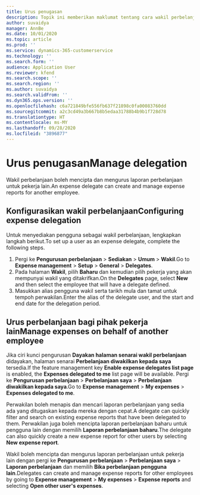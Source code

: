 ```yaml
---
title: Urus penugasan
description: Topik ini memberikan maklumat tentang cara wakil perbelanjaan boleh mencipta dan mengurus laporan perbelanjaan untuk pekerja lain.
author: suvaidya
manager: AnnBe
ms.date: 10/01/2020
ms.topic: article
ms.prod: ''
ms.service: dynamics-365-customerservice
ms.technology: ''
ms.search.form: ''
audience: Application User
ms.reviewer: kfend
ms.search.scope: ''
ms.search.region: ''
ms.author: suvaidya
ms.search.validFrom: ''
ms.dyn365.ops.version: ''
ms.openlocfilehash: c6a721849bfe556fb637f21898c0fa00083760dd
ms.sourcegitcommit: a2c3cd49a3b667b8b5edaa31788b4b9b1f728d78
ms.translationtype: HT
ms.contentlocale: ms-MY
ms.lasthandoff: 09/28/2020
ms.locfileid: "3896877"
---
```

# <a name="manage-delegation"></a><span data-ttu-id="e65c9-103">Urus penugasan</span><span class="sxs-lookup"><span data-stu-id="e65c9-103">Manage delegation</span></span>
<span data-ttu-id="e65c9-104">Wakil perbelanjaan boleh mencipta dan mengurus laporan perbelanjaan untuk pekerja lain.</span><span class="sxs-lookup"><span data-stu-id="e65c9-104">An expense delegate can create and manage expense reports for another employee.</span></span>

## <a name="configuring-expense-delegation"></a><span data-ttu-id="e65c9-105">Konfigurasikan wakil perbelanjaan</span><span class="sxs-lookup"><span data-stu-id="e65c9-105">Configuring expense delegation</span></span>

<span data-ttu-id="e65c9-106">Untuk menyediakan pengguna sebagai wakil perbelanjaan, lengkapkan langkah berikut.</span><span class="sxs-lookup"><span data-stu-id="e65c9-106">To set up a user as an expense delegate, complete the following steps.</span></span> 
1. <span data-ttu-id="e65c9-107">Pergi ke **Pengurusan perbelanjaan** > **Sediakan** > **Umum** > **Wakil**.</span><span class="sxs-lookup"><span data-stu-id="e65c9-107">Go to **Expense management** > **Setup** > **General** > **Delegates**.</span></span> 
2. <span data-ttu-id="e65c9-108">Pada halaman **Wakil**, pilih **Baharu** dan kemudian pilih pekerja yang akan mempunyai wakil yang ditakrifkan.</span><span class="sxs-lookup"><span data-stu-id="e65c9-108">On the **Delegates** page, select **New** and then select the employee that will have a delegate defined.</span></span> 
3. <span data-ttu-id="e65c9-109">Masukkan alias pengguna wakil serta tarikh mula dan tamat untuk tempoh perwakilan.</span><span class="sxs-lookup"><span data-stu-id="e65c9-109">Enter the alias of the delegate user, and the start and end date for the delegation period.</span></span>

## <a name="manage-expenses-on-behalf-of-another-employee"></a><span data-ttu-id="e65c9-110">Urus perbelanjaan bagi pihak pekerja lain</span><span class="sxs-lookup"><span data-stu-id="e65c9-110">Manage expenses on behalf of another employee</span></span>

<span data-ttu-id="e65c9-111">Jika ciri kunci pengurusan **Dayakan halaman senarai wakil perbelanjaan** didayakan, halaman senarai **Perbelanjaan diwakilkan kepada saya** tersedia.</span><span class="sxs-lookup"><span data-stu-id="e65c9-111">If the feature management key **Enable expense delegates list page** is enabled, the **Expenses delegated to me** list page will be available.</span></span> <span data-ttu-id="e65c9-112">Pergi ke **Pengurusan perbelanjaan** > **Perbelanjaan saya** > **Perbelanjaan diwakilkan kepada saya**.</span><span class="sxs-lookup"><span data-stu-id="e65c9-112">Go to **Expense management** > **My expenses** > **Expenses delegated to me**.</span></span>

<span data-ttu-id="e65c9-113">Perwakilan boleh menapis dan mencari laporan perbelanjaan yang sedia ada yang ditugaskan kepada mereka dengan cepat.</span><span class="sxs-lookup"><span data-stu-id="e65c9-113">A delegate can quickly filter and search on existing expense reports that have been delegated to them.</span></span> <span data-ttu-id="e65c9-114">Perwakilan juga boleh mencipta laporan perbelanjaan baharu untuk pengguna lain dengan memilih **Laporan perbelanjaan baharu**.</span><span class="sxs-lookup"><span data-stu-id="e65c9-114">The delegate can also quickly create a new expense report for other users by selecting **New expense report**.</span></span>

<span data-ttu-id="e65c9-115">Wakil boleh mencipta dan mengurus laporan perbelanjaan untuk pekerja lain dengan pergi ke **Pengurusan perbelanjaan** > **Perbelanjaan saya** > **Laporan perbelanjaan** dan memilih **Bika perbelanjaan pengguna lain**.</span><span class="sxs-lookup"><span data-stu-id="e65c9-115">Delegates can create and manage expense reports for other employees by going to **Expense management** > **My expenses** > **Expense reports** and selecting **Open other user's expenses**.</span></span>
